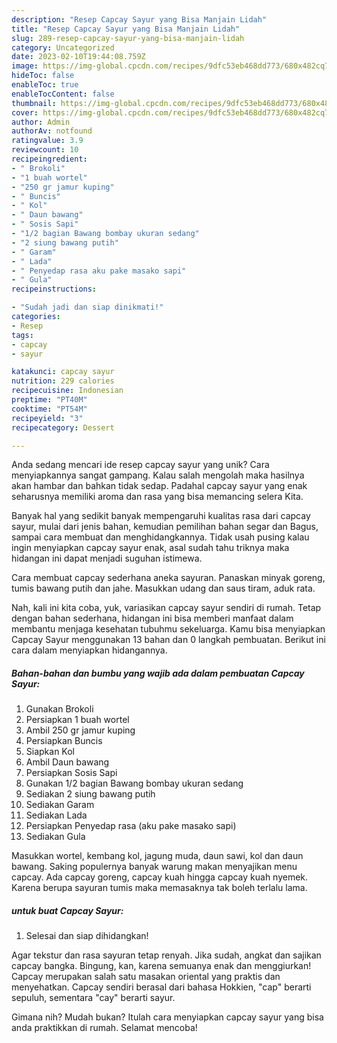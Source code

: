 ```yaml
---
description: "Resep Capcay Sayur yang Bisa Manjain Lidah"
title: "Resep Capcay Sayur yang Bisa Manjain Lidah"
slug: 289-resep-capcay-sayur-yang-bisa-manjain-lidah
category: Uncategorized
date: 2023-02-10T19:44:08.759Z
image: https://img-global.cpcdn.com/recipes/9dfc53eb468dd773/680x482cq70/capcay-sayur-foto-resep-utama.jpg
hideToc: false
enableToc: true
enableTocContent: false
thumbnail: https://img-global.cpcdn.com/recipes/9dfc53eb468dd773/680x482cq70/capcay-sayur-foto-resep-utama.jpg
cover: https://img-global.cpcdn.com/recipes/9dfc53eb468dd773/680x482cq70/capcay-sayur-foto-resep-utama.jpg
author: Admin
authorAv: notfound
ratingvalue: 3.9
reviewcount: 10
recipeingredient:
- " Brokoli"
- "1 buah wortel"
- "250 gr jamur kuping"
- " Buncis"
- " Kol"
- " Daun bawang"
- " Sosis Sapi"
- "1/2 bagian Bawang bombay ukuran sedang"
- "2 siung bawang putih"
- " Garam"
- " Lada"
- " Penyedap rasa aku pake masako sapi"
- " Gula"
recipeinstructions:

- "Sudah jadi dan siap dinikmati!"
categories:
- Resep
tags:
- capcay
- sayur

katakunci: capcay sayur 
nutrition: 229 calories
recipecuisine: Indonesian
preptime: "PT40M"
cooktime: "PT54M"
recipeyield: "3"
recipecategory: Dessert

---
```





Anda sedang mencari ide resep capcay sayur yang unik? Cara menyiapkannya sangat gampang. Kalau salah mengolah maka hasilnya akan hambar dan bahkan tidak sedap. Padahal capcay sayur yang enak seharusnya memiliki aroma dan rasa yang bisa memancing selera Kita.





Banyak hal yang sedikit banyak mempengaruhi kualitas rasa dari capcay sayur, mulai dari jenis bahan, kemudian pemilihan bahan segar dan Bagus, sampai cara membuat dan menghidangkannya. Tidak usah pusing kalau ingin menyiapkan capcay sayur enak,      asal sudah tahu triknya maka hidangan ini dapat menjadi suguhan istimewa.














Cara membuat capcay sederhana aneka sayuran. Panaskan minyak goreng, tumis bawang putih dan jahe. Masukkan udang dan saus tiram, aduk rata.






Nah, kali ini kita coba, yuk, variasikan capcay sayur sendiri di rumah. Tetap dengan bahan sederhana, hidangan ini bisa memberi manfaat dalam membantu menjaga kesehatan tubuhmu sekeluarga. Kamu bisa menyiapkan Capcay Sayur menggunakan 13 bahan dan 0 langkah pembuatan. Berikut ini cara dalam menyiapkan hidangannya.

<!--inarticleads1-->

##### Bahan-bahan dan bumbu yang wajib ada dalam pembuatan Capcay Sayur:

1. Gunakan  Brokoli
1. Persiapkan 1 buah wortel
1. Ambil 250 gr jamur kuping
1. Persiapkan  Buncis
1. Siapkan  Kol
1. Ambil  Daun bawang
1. Persiapkan  Sosis Sapi
1. Gunakan 1/2 bagian Bawang bombay ukuran sedang
1. Sediakan 2 siung bawang putih
1. Sediakan  Garam
1. Sediakan  Lada
1. Persiapkan  Penyedap rasa (aku pake masako sapi)
1. Sediakan  Gula


Masukkan wortel, kembang kol, jagung muda, daun sawi, kol dan daun bawang. Saking populernya banyak warung makan menyajikan menu capcay. Ada capcay goreng, capcay kuah hingga capcay kuah nyemek. Karena berupa sayuran tumis maka memasaknya tak boleh terlalu lama. 

<!--inarticleads2-->

#####  untuk buat Capcay Sayur:


1. Selesai dan siap dihidangkan!

Agar tekstur dan rasa sayuran tetap renyah. Jika sudah, angkat dan sajikan capcay bangka. Bingung, kan, karena semuanya enak dan menggiurkan! Capcay merupakan salah satu masakan oriental yang praktis dan menyehatkan. Capcay sendiri berasal dari bahasa Hokkien, &#34;cap&#34; berarti sepuluh, sementara &#34;cay&#34; berarti sayur. 

Gimana nih? Mudah bukan? Itulah cara menyiapkan capcay sayur yang bisa anda praktikkan di rumah. Selamat mencoba!
